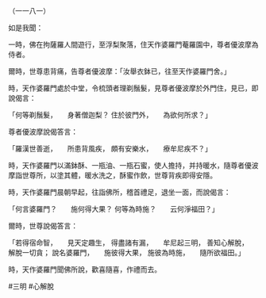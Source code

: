 （一一八一）

如是我聞：

一時，佛在拘薩羅人間遊行，至浮梨聚落，住天作婆羅門菴羅園中，尊者優波摩為侍者。

爾時，世尊患背痛，告尊者優波摩：「汝舉衣鉢已，往至天作婆羅門舍。」

時，天作婆羅門處於中堂，令梳頭者理剃鬚髮，見尊者優波摩於外門住，見已，即說偈言：

「何等剃鬚髮，　　身著僧迦梨？
住於彼門外，　　為欲何所求？」

尊者優波摩說偈答言：

「羅漢世善逝，　　所患背風疾，
頗有安樂水，　　療牟尼疾不？」

時，天作婆羅門以滿鉢酥、一瓶油、一瓶石蜜，使人擔持，并持暖水，隨尊者優波摩詣世尊所，以塗其體，暖水洗之，酥蜜作飲，世尊背疾即得安隱。

時，天作婆羅門晨朝早起，往詣佛所，稽首禮足，退坐一面，而說偈言：

「何言婆羅門？　　施何得大果？
何等為時施？　　云何淨福田？」

爾時，世尊說偈答言：

「若得宿命智，　　見天定趣生，
得盡諸有漏，　　牟尼起三明，
善知心解脫，　　解脫一切貪；
說名婆羅門，　　施彼得大果，
施彼為時施，　　隨所欲福田。」

時，天作婆羅門聞佛所說，歡喜隨喜，作禮而去。






#三明
#心解脫
